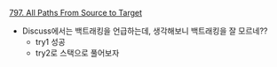 [797. All Paths From Source to Target](https://leetcode.com/problems/all-paths-from-source-to-target/)

- Discuss에서는 백트래킹을 언급하는데, 생각해보니 백트래킹을 잘 모르네??
  - try1 성공
  - try2로 스택으로 풀어보자